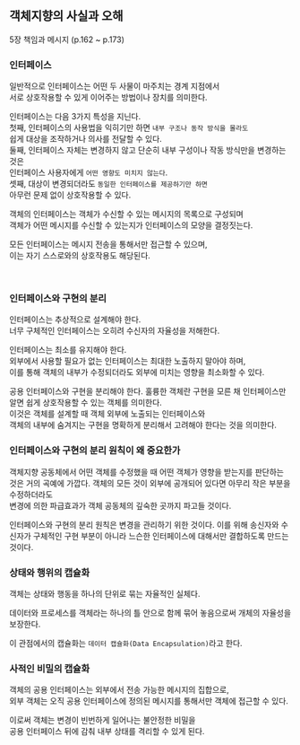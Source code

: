 ## 객체지향의 사실과 오해
5장 책임과 메시지 (p.162 ~ p.173)

### 인터페이스

일반적으로 인터페이스는 어떤 두 사물이 마주치는 경계 지점에서  
서로 상호작용할 수 있게 이어주는 방법이나 장치를 의미한다.

인터페이스는 다음 3가지 특성을 지닌다.  
첫째, 인터페이스의 사용법을 익히기만 하면 `내부 구조나 동작 방식을 몰라도`  
쉽게 대상을 조작하거나 의사를 전달할 수 있다.  
둘째, 인터페이스 자체는 변경하지 않고 단순히 내부 구성이나 작동 방식만을 변경하는 것은  
인터페이스 사용자에게 `어떤 영향도 미치지 않는다`.  
셋째, 대상이 변경되더라도 `동일한 인터페이스를 제공하기만 하면`  
아무런 문제 없이 상호작용할 수 있다.

객체의 인터페이스는 객체가 수신할 수 있는 메시지의 목록으로 구성되며  
객체가 어떤 메시지를 수신할 수 있는지가 인터페이스의 모양을 결정짓는다.

모든 인터페이스는 메시지 전송을 통해서만 접근할 수 있으며,  
이는 자기 스스로와의 상호작용도 해당된다.

<br>

### 인터페이스와 구현의 분리

인터페이스는 추상적으로 설계해야 한다.  
너무 구체적인 인터페이스는 오히려 수신자의 자율성을 저해한다.

인터페이스는 최소를 유지해야 한다.  
외부에서 사용할 필요가 없는 인터페이스는 최대한 노출하지 말아야 하며,  
이를 통해 객체의 내부가 수정되더라도 외부에 미치는 영향을 최소화할 수 있다.

공용 인터페이스와 구현을 분리해야 한다.
훌륭한 객체란 구현을 모른 채 인터페이스만 알면 쉽게 상호작용할 수 있는 객체를 의미한다.  
이것은 객체를 설계할 때 객체 외부에 노출되는 인터페이스와  
객체의 내부에 숨겨지는 구현을 명확하게 분리해서 고려해야 한다는 것을 의미한다.

### 인터페이스와 구현의 분리 원칙이 왜 중요한가

객체지향 공동체에서 어떤 객체를 수정했을 때 어떤 객체가 영향을 받는지를 판단하는 것은 거의 곡예에 가깝다.
객체의 모든 것이 외부에 공개되어 있다면 아무리 작은 부분을 수정하더라도  
변경에 의한 파급효과가 객체 공동체의 깊숙한 곳까지 파고들 것이다.

인터페이스와 구현의 분리 원칙은 변경을 관리하기 위한 것이다.
이를 위해 송신자와 수신자가 구체적인 구현 부분이 아니라 느슨한 인터페이스에 대해서만 결합하도록 만드는 것이다.

### 상태와 행위의 캡슐화

객체는 상태와 행동을 하나의 단위로 묶는 자율적인 실체다.  

데이터와 프로세스를 객체라는 하나의 틀 안으로 함께 묶어 놓음으로써 개체의 자율성을 보장한다.

이 관점에서의 캡슐화는 `데이터 캡슐화(Data Encapsulation)`라고 한다.


### 사적인 비밀의 캡슐화

객체의 공용 인터페이스는 외부에서 전송 가능한 메시지의 집합으로,  
외부 객체는 오직 공용 인터페이스에 정의된 메시지를 통해서만 객체에 접근할 수 있다.

이로써 객체는 변경이 빈번하게 일어나는 불안정한 비밀을  
공용 인터페이스 뒤에 감춰 내부 상태를 격리할 수 있게 된다.

